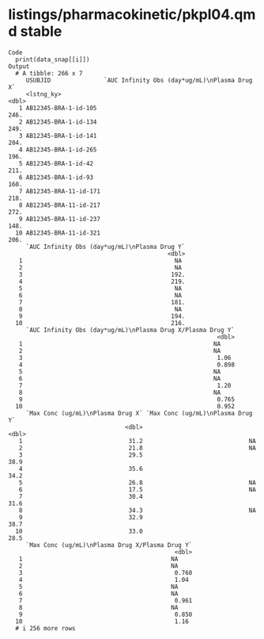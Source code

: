 # listings/pharmacokinetic/pkpl04.qmd stable

    Code
      print(data_snap[[i]])
    Output
      # A tibble: 266 x 7
         USUBJID               `AUC Infinity Obs (day*ug/mL)\nPlasma Drug X`
         <lstng_ky>                                                    <dbl>
       1 AB12345-BRA-1-id-105                                           246.
       2 AB12345-BRA-1-id-134                                           249.
       3 AB12345-BRA-1-id-141                                           204.
       4 AB12345-BRA-1-id-265                                           196.
       5 AB12345-BRA-1-id-42                                            211.
       6 AB12345-BRA-1-id-93                                            160.
       7 AB12345-BRA-11-id-171                                          218.
       8 AB12345-BRA-11-id-217                                          272.
       9 AB12345-BRA-11-id-237                                          148.
      10 AB12345-BRA-11-id-321                                          206.
         `AUC Infinity Obs (day*ug/mL)\nPlasma Drug Y`
                                                 <dbl>
       1                                           NA 
       2                                           NA 
       3                                          192.
       4                                          219.
       5                                           NA 
       6                                           NA 
       7                                          181.
       8                                           NA 
       9                                          194.
      10                                          216.
         `AUC Infinity Obs (day*ug/mL)\nPlasma Drug X/Plasma Drug Y`
                                                               <dbl>
       1                                                      NA    
       2                                                      NA    
       3                                                       1.06 
       4                                                       0.898
       5                                                      NA    
       6                                                      NA    
       7                                                       1.20 
       8                                                      NA    
       9                                                       0.765
      10                                                       0.952
         `Max Conc (ug/mL)\nPlasma Drug X` `Max Conc (ug/mL)\nPlasma Drug Y`
                                     <dbl>                             <dbl>
       1                              31.2                              NA  
       2                              21.8                              NA  
       3                              29.5                              38.9
       4                              35.6                              34.2
       5                              26.8                              NA  
       6                              17.5                              NA  
       7                              30.4                              31.6
       8                              34.3                              NA  
       9                              32.9                              38.7
      10                              33.0                              28.5
         `Max Conc (ug/mL)\nPlasma Drug X/Plasma Drug Y`
                                                   <dbl>
       1                                          NA    
       2                                          NA    
       3                                           0.760
       4                                           1.04 
       5                                          NA    
       6                                          NA    
       7                                           0.961
       8                                          NA    
       9                                           0.850
      10                                           1.16 
      # i 256 more rows

